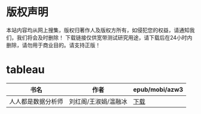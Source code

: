 # 版权声明

本站内容均从网上搜集，版权归著作人及版权方所有，如侵犯您的权益，请通知我们，我们将会及时删除！ 下载链接仅供宽带测试研究用途，请下载后在24小时内删除，请勿用于商业目的。请支持正版！

# tableau

| 书名 | 作者 | epub/mobi/azw3 |
| --- | --- | --- |
| 人人都是数据分析师 | 刘红阁/王淑娟/温融冰  | [下载](https://url89.ctfile.com/f/31084289-1357023040-6ede2b?p=8866) |
